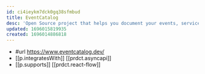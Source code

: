 ```yaml
---
id: ci4ieykm7dck0gq38sfmbud
title: EventCatalog
desc: 'Open Source project that helps you document your events, services and domains'
updated: 1696015819935
created: 1696014886818
---
```


- #url https://www.eventcatalog.dev/
- [[p.integratesWith]] [[prdct.asyncapi]]
- [[p.supports]] [[prdct.react-flow]]